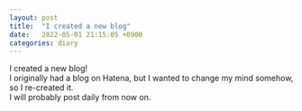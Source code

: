 ```yaml
---
layout: post
title:  "I created a new blog"
date:   2022-05-01 21:15:05 +0900
categories: diary
---
```

I created a new blog!  
I originally had a blog on Hatena, but I wanted to change my mind somehow, so I re-created it.  
I will probably post daily from now on.
